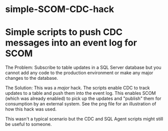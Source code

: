 # simple-SCOM-CDC-hack
Simple scripts to push CDC messages into an event log for SCOM
==============================================================

The Problem: Subscribe to table updates in a SQL Server database but you cannot add any code to the production environment or make any major changes to the database.

The Solution: This was a _major_ hack.  The scripts enable CDC to track updates to a table and push them into the event log.  This enables SCOM (which was already enabled) to pick up the updates and "publish" them for consumption by an external system.  See the png file for an illustration of how this hack was used.

This wasn't a typical scenario but the CDC and SQL Agent scripts might still be useful to someone.